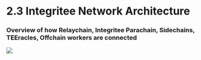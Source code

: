 # 2.3 Integritee Network Architecture

### Overview of how Relaychain, Integritee Parachain, Sidechains, TEEracles, Offchain workers are connected

![](<../.gitbook/assets/Sidechains and Off Chain Workers (1).png>)
